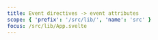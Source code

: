 ```yaml
---
title: Event directives -> event attributes
scope: { 'prefix': '/src/lib/', 'name': 'src' }
focus: /src/lib/App.svelte
---
```

